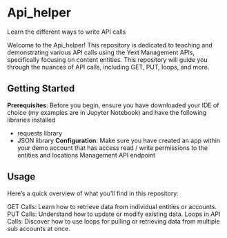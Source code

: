 # Api_helper
Learn the different ways to write API calls

Welcome to the Api_helper! This repository is dedicated to teaching and demonstrating various API calls using the Yext Management APIs, specifically focusing on content entities. This repository will guide you through the nuances of API calls, including GET, PUT, loops, and more.

## Getting Started
**Prerequisites**: Before you begin, ensure you have downloaded your IDE of choice (my examples are in Jupyter Notebook) and have the following libraries installed
- requests library
- JSON library
**Configuration**: Make sure you have created an app within your demo account that has access read / write permissions to the entities and locations Management API endpoint

## Usage
Here’s a quick overview of what you’ll find in this repository:

GET Calls: Learn how to retrieve data from individual entities or accounts.
PUT Calls: Understand how to update or modify existing data.
Loops in API Calls: Discover how to use loops for pulling or retrieving data from multiple sub accounts at once.
